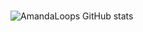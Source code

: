 ### 
![AmandaLoops GitHub stats](https://github-readme-stats.vercel.app/api?username=AmandaLoopes&show_icons=true&theme=dracula&count_private=true)

<!--
**AmandaLoopes/AmandaLoopes** is a ✨ _special_ ✨ repository because its `README.md` (this file) appears on your GitHub profile.


Here are some ideas to get you started:

- 🔭 I’m currently working on ...
- 🌱 I’m currently learning ...
- 👯 I’m looking to collaborate on ...
- 🤔 I’m looking for help with ...
- 💬 Ask me about ...
- 📫 How to reach me: ...
- 😄 Pronouns: ...
- ⚡ Fun fact: ...
-->

